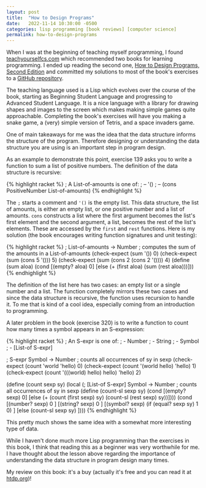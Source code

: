 ```yaml
---
layout: post
title:  "How to Design Programs"
date:   2022-11-14 10:30:00 -0500
categories: lisp programming [book reviews] [computer science]
permalink: how-to-design-programs
---
```

When I was at the beginning of teaching myself programming, I found [teachyourselfcs.com](https://teachyourselfcs.com) which recommended two books for learning programming. I ended up reading the second one, [How to Design Programs, Second Edition](https://htdp.org/) and committed my solutions to most of the book's exercises to a [GitHub repository](https://github.com/KyleRego/htdp-solutions).

The teaching language used is a Lisp which evolves over the course of the book, starting as Beginning Student Language and progressing to Advanced Student Language. It is a nice language with a library for drawing shapes and images to the screen which makes making simple games quite approachable. Completing the book's exercises will have you making a snake game, a (very) simple version of Tetris, and a space invaders game.

One of main takeaways for me was the idea that the data structure informs the structure of the program. Therefore designing or understanding the data structure you are using is an important step in program design. 

As an example to demonstrate this point, exercise 139 asks you to write a function to sum a list of positive numbers. The definition of the data structure is recursive:

{% highlight racket %}
; A List-of-amounts is one of: 
; – '()
; – (cons PositiveNumber List-of-amounts)
{% endhighlight %}

The `;` starts a comment and `'()` is the empty list. This data structure, the list of amounts, is either an empty list, or one positive number and a list of amounts. `cons` constructs a list where the first argument becomes the list's first element and the second argument, a list, becomes the rest of the list's elements. These are accessed by the `first` and `rest` functions. Here is my solution (the book encourages writing function signatures and unit testing):

{% highlight racket %}
; List-of-amounts -> Number
; computes the sum of the amounts in a List-of-amounts
(check-expect (sum '()) 0)
(check-expect (sum (cons 5 '())) 5)
(check-expect (sum (cons 2 (cons 2 '()))) 4)
(define (sum aloa)
  (cond
    [(empty? aloa) 0]
    [else (+ (first aloa) (sum (rest aloa)))]))
{% endhighlight %}

The definition of the list here has two cases: an empty list or a single number and a list. The function completely mirrors these two cases and since the data structure is recursive, the function uses recursion to handle it. To me that is kind of a cool idea, especially coming from an introduction to programming.

A later problem in the book (exercise 320) is to write a function to count how many times a symbol appears in an S-expression:

{% highlight racket %}
; An S-expr is one of:
; - Number
; - String
; - Symbol
; - [List-of S-expr]

; S-expr Symbol -> Number
; counts all occurrences of sy in sexp
(check-expect (count 'world 'hello) 0)
(check-expect (count '(world hello) 'hello) 1)
(check-expect (count '(((world) hello) hello) 'hello) 2)

(define (count sexp sy)
  (local (; [List-of S-expr] Symbol -> Number
          ; counts all occurrences of sy in sexp
          (define (count-sl sexp sy)
            (cond
              [(empty? sexp) 0]
              [else
                (+ (count (first sexp) sy)
                   (count-sl (rest sexp) sy))])))
  (cond
    [(number? sexp) 0 ]
    [(string? sexp) 0 ]
    [(symbol? sexp) (if (equal? sexp sy) 1 0) ]
    [else (count-sl sexp sy) ])))
{% endhighlight %}

This pretty much shows the same idea with a somewhat more interesting type of data.

While I haven't done much more Lisp programming than the exercises in this book, I think that reading this as a beginner was very worthwhile for me. I have thought about the lesson above regarding the importance of understanding the data structure in program design many times. 

My review on this book: it's a buy (actually it's free and you can read it at [htdp.org](https://htdp.org/))!